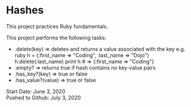 # Hashes

This project practices Ruby fundamentals.

This project performs the following tasks:

* .delete(key) => deletes and returns a value associated with the key
e.g.  ruby h = {:first_name => "Coding", :last_name => "Dojo"} h.delete(:last_name) print h # => {:first_name => "Coding"}
* .empty? => returns true if hash contains no key-value pairs
* .has_key?(key) => true or false
* .has_value?(value) => true or false

Start Date: June 3, 2020\
Pushed to Github: July 3, 2020